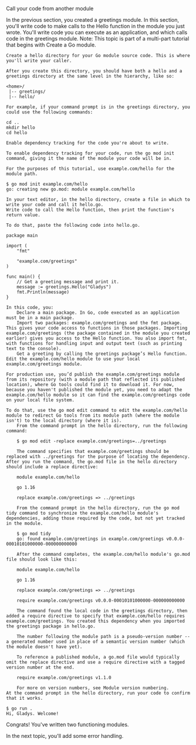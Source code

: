  Call your code from another module

In the previous section, you created a greetings module. In this section, you'll write code to make calls to the Hello function in the module you just wrote. You'll write code you can execute as an application, and which calls code in the greetings module.
Note: This topic is part of a multi-part tutorial that begins with Create a Go module.

    Create a hello directory for your Go module source code. This is where you'll write your caller.

    After you create this directory, you should have both a hello and a greetings directory at the same level in the hierarchy, like so:

    <home>/
     |-- greetings/
     |-- hello/

    For example, if your command prompt is in the greetings directory, you could use the following commands:

    cd ..
    mkdir hello
    cd hello

    Enable dependency tracking for the code you're about to write.

    To enable dependency tracking for your code, run the go mod init command, giving it the name of the module your code will be in.

    For the purposes of this tutorial, use example.com/hello for the module path.

    $ go mod init example.com/hello
    go: creating new go.mod: module example.com/hello

    In your text editor, in the hello directory, create a file in which to write your code and call it hello.go.
    Write code to call the Hello function, then print the function's return value.

    To do that, paste the following code into hello.go.

    package main

    import (
        "fmt"

        "example.com/greetings"
    )

    func main() {
        // Get a greeting message and print it.
        message := greetings.Hello("Gladys")
        fmt.Println(message)
    }

    In this code, you:
        Declare a main package. In Go, code executed as an application must be in a main package.
        Import two packages: example.com/greetings and the fmt package. This gives your code access to functions in those packages. Importing example.com/greetings (the package contained in the module you created earlier) gives you access to the Hello function. You also import fmt, with functions for handling input and output text (such as printing text to the console).
        Get a greeting by calling the greetings package’s Hello function.
    Edit the example.com/hello module to use your local example.com/greetings module.

    For production use, you’d publish the example.com/greetings module from its repository (with a module path that reflected its published location), where Go tools could find it to download it. For now, because you haven't published the module yet, you need to adapt the example.com/hello module so it can find the example.com/greetings code on your local file system.

    To do that, use the go mod edit command to edit the example.com/hello module to redirect Go tools from its module path (where the module isn't) to the local directory (where it is).
        From the command prompt in the hello directory, run the following command:

        $ go mod edit -replace example.com/greetings=../greetings

        The command specifies that example.com/greetings should be replaced with ../greetings for the purpose of locating the dependency. After you run the command, the go.mod file in the hello directory should include a replace directive:

        module example.com/hello

        go 1.16

        replace example.com/greetings => ../greetings

        From the command prompt in the hello directory, run the go mod tidy command to synchronize the example.com/hello module's dependencies, adding those required by the code, but not yet tracked in the module.

        $ go mod tidy
        go: found example.com/greetings in example.com/greetings v0.0.0-00010101000000-000000000000

        After the command completes, the example.com/hello module's go.mod file should look like this:

        module example.com/hello

        go 1.16

        replace example.com/greetings => ../greetings

        require example.com/greetings v0.0.0-00010101000000-000000000000

        The command found the local code in the greetings directory, then added a require directive to specify that example.com/hello requires example.com/greetings. You created this dependency when you imported the greetings package in hello.go.

        The number following the module path is a pseudo-version number -- a generated number used in place of a semantic version number (which the module doesn't have yet).

        To reference a published module, a go.mod file would typically omit the replace directive and use a require directive with a tagged version number at the end.

        require example.com/greetings v1.1.0

        For more on version numbers, see Module version numbering.
    At the command prompt in the hello directory, run your code to confirm that it works.

    $ go run .
    Hi, Gladys. Welcome!

Congrats! You've written two functioning modules.

In the next topic, you'll add some error handling. 
